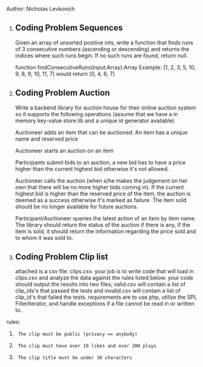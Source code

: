 Author: Nicholas Levkovich

1. Coding Problem Sequences
   --------------------
   Given an array of unsorted positive ints, write a function that finds runs of 3 consecutive numbers (ascending or descending) and returns the indices where such runs begin.  If no such runs are found, return null.

   function findConsecutiveRuns(input:Array):Array
   Example:  [1, 2, 3, 5, 10, 9, 8, 9, 10, 11, 7] would return [0, 4, 6, 7]


2. Coding Problem Auction
   --------------------
    Write a backend library for auction house for their online auction system so it supports the following operations (assume that we have a in memory key-value store lib and a unique id generator available)

   Auctioneer adds an item that can be auctioned. An item has a unique name and reserved price


   Auctioneer starts an auction on an item

   Participants submit bids to an auction, a new bid has to have a price higher than the current highest bid otherwise it's not allowed.


   Auctioneer calls the auction (when s/he makes the judgement on her own that there will be no more higher bids coming in). If the current highest bid is higher than the reserved price of the item, the auction is deemed as a success otherwise it's marked as failure. The item sold should be no longer available for future auctions.


   Participant/Auctioneer queries the latest action of an item by item name. The library should return the status of the auction if there is any, if the item is sold, it should return the information regarding the price sold and to whom it was sold to.
   
3. Coding Problem Clip list
   --------------------
    attached is a csv file: clips.csv. your job is to write code that will load in clips.csv and analyze the data against the rules listed below. your code should output the results into two files; valid.csv will contain a list of clip_ids's that passed the tests and invalid.csv will contain a list of clip_id's that failed the tests. requirements are to use php, utilize the SPL FilterIterator, and handle exceptions if a file cannot be read in or written to.

rules:
1.      The clip must be public (privacy == anybody)
2.      The clip must have over 10 likes and over 200 plays
3.      The clip title must be under 30 characters

   
